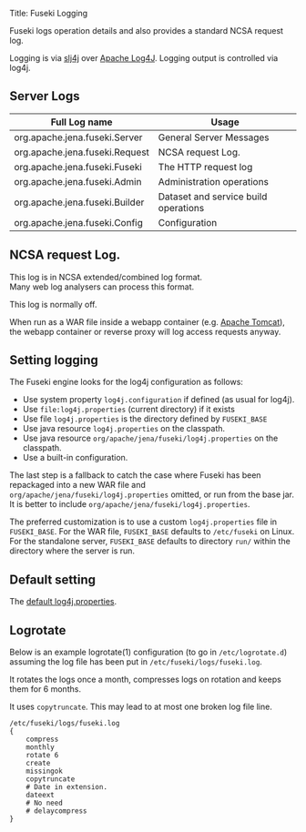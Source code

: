 Title: Fuseki Logging

Fuseki logs operation details and also provides a standard NCSA request log.  

Logging is via [slj4j](http://slf4j.org/) over 
[Apache Log4J](http://logging.apache.org/log4j/).
Logging output is controlled via log4j.

## Server Logs

| Full Log name                   | Usage |
|---------------                  |-------|
| org.apache.jena.fuseki.Server   | General Server Messages              |
| org.apache.jena.fuseki.Request  | NCSA request Log.                    |
| org.apache.jena.fuseki.Fuseki   | The HTTP request log                 |
| org.apache.jena.fuseki.Admin    | Administration operations            |
| org.apache.jena.fuseki.Builder  | Dataset and service build operations |
| org.apache.jena.fuseki.Config   | Configuration                        |

## NCSA request Log. 

This log is in NCSA extended/combined log format.  
Many web log analysers can process this format.

This log is normally off.

When run as a WAR file inside a webapp container 
(e.g. [Apache Tomcat](http://tomcat.apache.org/)), the webapp container
or reverse proxy will log access requests anyway. 

## Setting logging

The Fuseki engine looks for the log4j configuration as follows:

* Use system property `log4j.configuration` if defined (as usual for log4j).
* Use `file:log4j.properties` (current directory) if it exists
* Use file `log4j.properties` is the directory defined by `FUSEKI_BASE`
* Use java resource `log4j.properties` on the classpath.
* Use java resource `org/apache/jena/fuseki/log4j.properties` on the classpath.
* Use a built-in configuration.

The last step is a fallback to catch the case where Fuseki has been repackaged
into a new WAR file and `org/apache/jena/fuseki/log4j.properties` omitted, or run from
the base jar.  It is better to include `org/apache/jena/fuseki/log4j.properties`.

The preferred customization is to use a custom `log4j.properties` file in
`FUSEKI_BASE`.  For the WAR file, `FUSEKI_BASE` defaults to `/etc/fuseki`
on Linux.  For the standalone server, `FUSEKI_BASE` defaults to directory
`run/` within the directory where the server is run.

## Default setting

The [default log4j.properties](https://github.com/apache/jena/blob/master/jena-fuseki2/jena-fuseki-core/src/main/resources/org/apache/jena/fuseki/log4j.properties).

## Logrotate

Below is an example logrotate(1) configuration (to go in `/etc/logrotate.d`)
assuming the log file has been put in `/etc/fuseki/logs/fuseki.log`.

It rotates the logs once a month, compresses logs on rotation and keeps them for 6 months.

It uses `copytruncate`.  This may lead to at most one broken log file line.

    /etc/fuseki/logs/fuseki.log
    {
        compress
        monthly
        rotate 6
        create
        missingok
        copytruncate
        # Date in extension.
        dateext
        # No need
        # delaycompress
    }

